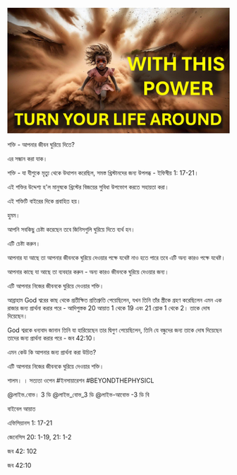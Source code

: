 ![Video cover image](../cover.jpg "cover photo")

শক্তি - আপনার জীবন ঘুরিয়ে দিতে?

এর সন্ধান করা যাক।

শক্তি - যা যীশুকে মৃত্যু থেকে উত্থাপন করেছিল, সমস্ত খ্রিস্টানদের জন্য উপলব্ধ - ইফিষীয় 1: 17-21।

এই শক্তির উদ্দেশ্য হ'ল মানুষকে খ্রিস্টের বিজয়ের সুবিধা উপভোগ করতে সহায়তা করা।

এই শক্তিটি বাইরের দিকে প্রবাহিত হয়।

হুমম।

আপনি সবকিছু চেষ্টা করেছেন তবে জিনিসগুলি ঘুরিয়ে দিতে ব্যর্থ হন।

এটি চেষ্টা করুন।

আপনার যা আছে তা আপনার জীবনকে ঘুরিয়ে দেওয়ার পক্ষে যথেষ্ট নাও হতে পারে তবে এটি অন্য কারও পক্ষে যথেষ্ট।

আপনার কাছে যা আছে তা ব্যবহার করুন - অন্য কারও জীবনকে ঘুরিয়ে দেওয়ার জন্য।

এটি আপনার নিজের জীবনকে ঘুরিয়ে দেওয়ার শক্তি।

আব্রাহাম God শ্বরের কাছ থেকে প্রতীক্ষিত প্রতিশ্রুতি পেয়েছিলেন, যখন তিনি তাঁর স্ত্রীকে গ্রহণ করেছিলেন এমন এক রাজার জন্য প্রার্থনা করার পরে - আদিপুস্তক 20 আয়াত 1 থেকে 19 এবং 21 শ্লোক 1 থেকে 2। তাকে দোষ দিয়েছেন।

God শ্বরকে ধন্যবাদ জানান তিনি যা হারিয়েছেন তার দ্বিগুণ পেয়েছিলেন, তিনি যে বন্ধুদের জন্য তাকে দোষ দিয়েছেন তাদের জন্য প্রার্থনা করার পরে - জব 42:10।

এমন কেউ কি আপনার জন্য প্রার্থনা করা উচিত?

এটি আপনার নিজের জীবনকে ঘুরিয়ে দেওয়ার শক্তি।

শালম। । সত্যতা ওপেন #ইনসায়ারেশন #BEYONDTHEPHYSICL

@লাইভ.বোভ। 3 ডি @লাইভ_বোভ_3 ডি @লাইভ-আবোভ -3 ডি বি

বাইবেল আয়াত

এফিসিয়ানস 1: 17-21

জেনেসিস 20: 1-19, 21: 1-2

জব 42: 102

জব 42:10